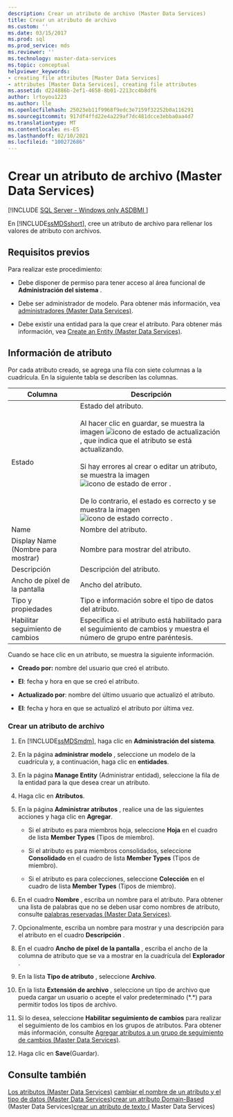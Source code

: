 ```yaml
---
description: Crear un atributo de archivo (Master Data Services)
title: Crear un atributo de archivo
ms.custom: ''
ms.date: 03/15/2017
ms.prod: sql
ms.prod_service: mds
ms.reviewer: ''
ms.technology: master-data-services
ms.topic: conceptual
helpviewer_keywords:
- creating file attributes [Master Data Services]
- attributes [Master Data Services], creating file attributes
ms.assetid: d224886b-2ef1-4658-8b01-2213cc4b8df6
author: lrtoyou1223
ms.author: lle
ms.openlocfilehash: 25023eb11f9968f9edc3e7159f32252b0a116291
ms.sourcegitcommit: 917df4ffd22e4a229af7dc481dcce3ebba0aa4d7
ms.translationtype: MT
ms.contentlocale: es-ES
ms.lasthandoff: 02/10/2021
ms.locfileid: "100272686"
---
```

# <a name="create-a-file-attribute-master-data-services"></a>Crear un atributo de archivo (Master Data Services)

[!INCLUDE [SQL Server - Windows only ASDBMI  ](../includes/applies-to-version/sql-windows-only-asdbmi.md)]

  En [!INCLUDE[ssMDSshort](../includes/ssmdsshort-md.md)], cree un atributo de archivo para rellenar los valores de atributo con archivos.

## <a name="prerequisites"></a>Requisitos previos
 Para realizar este procedimiento:

-   Debe disponer de permiso para tener acceso al área funcional de **Administración del sistema** .

-   Debe ser administrador de modelo. Para obtener más información, vea [administradores &#40;Master Data Services&#41;](../master-data-services/administrators-master-data-services.md).

-   Debe existir una entidad para la que crear el atributo. Para obtener más información, vea [Create an Entity &#40;Master Data Services&#41;](../master-data-services/create-an-entity-master-data-services.md).

## <a name="attribute-information"></a>Información de atributo
 Por cada atributo creado, se agrega una fila con siete columnas a la cuadrícula. En la siguiente tabla se describen las columnas.

|Columna|Descripción|
|------------|-----------------|
|Estado|Estado del atributo.<br /><br /> Al hacer clic en guardar, se muestra la imagen ![icono de estado de actualización](../master-data-services/media/mds-statusicon-updating.png "Icono de estado de actualización") , que indica que el atributo se está actualizando.<br /><br /> Si hay errores al crear o editar un atributo, se muestra la imagen ![icono de estado de error](../master-data-services/media/mds-statusicon-error.png "Icono de estado de error") .<br /><br /> De lo contrario, el estado es correcto y se muestra la imagen ![icono de estado correcto](../master-data-services/media/mds-statusicon-ok.png "Icono de estado correcto") .|
|Name|Nombre del atributo.|
|Display Name (Nombre para mostrar)|Nombre para mostrar del atributo.|
|Descripción|Descripción del atributo.|
|Ancho de píxel de la pantalla|Ancho del atributo.|
|Tipo y propiedades|Tipo e información sobre el tipo de datos del atributo.|
|Habilitar seguimiento de cambios|Especifica si el atributo está habilitado para el seguimiento de cambios y muestra el número de grupo entre paréntesis.|

 Cuando se hace clic en un atributo, se muestra la siguiente información.

-   **Creado por:** nombre del usuario que creó el atributo.

-   **El**: fecha y hora en que se creó el atributo.

-   **Actualizado por**: nombre del último usuario que actualizó el atributo.

-   **El**: fecha y hora en que se actualizó el atributo por última vez.

### <a name="to-create-a-file-attribute"></a>Crear un atributo de archivo

1.  En [!INCLUDE[ssMDSmdm](../includes/ssmdsmdm-md.md)], haga clic en **Administración del sistema**.

2.  En la página **administrar modelo** , seleccione un modelo de la cuadrícula y, a continuación, haga clic en **entidades**.

3.  En la página **Manage Entity** (Administrar entidad), seleccione la fila de la entidad para la que desea crear un atributo.

4.  Haga clic en **Atributos**.

5.  En la página **Administrar atributos** , realice una de las siguientes acciones y haga clic en **Agregar**.

    -   Si el atributo es para miembros hoja, seleccione **Hoja** en el cuadro de lista **Member Types** (Tipos de miembro).

    -   Si el atributo es para miembros consolidados, seleccione **Consolidado** en el cuadro de lista **Member Types** (Tipos de miembro).

    -   Si el atributo es para colecciones, seleccione **Colección** en el cuadro de lista **Member Types** (Tipos de miembro).

6.  En el cuadro **Nombre** , escriba un nombre para el atributo. Para obtener una lista de palabras que no se deben usar como nombres de atributo, consulte [palabras reservadas &#40;Master Data Services&#41;](../master-data-services/reserved-words-master-data-services.md).

7.  Opcionalmente, escriba un nombre para mostrar y una descripción para el atributo en el cuadro **Descripción** .

8.  En el cuadro **Ancho de píxel de la pantalla** , escriba el ancho de la columna de atributo que se va a mostrar en la cuadrícula del **Explorador** .

9. En la lista **Tipo de atributo** , seleccione **Archivo**.

10. En la lista **Extensión de archivo** , seleccione un tipo de archivo que pueda cargar un usuario o acepte el valor predeterminado (*.\*) para permitir todos los tipos de archivo.

11. Si lo desea, seleccione **Habilitar seguimiento de cambios** para realizar el seguimiento de los cambios en los grupos de atributos. Para obtener más información, consulte [Agregar atributos a un grupo de seguimiento de cambios &#40;Master Data Services&#41;](../master-data-services/add-attributes-to-a-change-tracking-group-master-data-services.md).

12. Haga clic en **Save**(Guardar).

## <a name="see-also"></a>Consulte también
 [Los atributos &#40;Master Data Services&#41;](../master-data-services/attributes-master-data-services.md) [cambiar el nombre de un atributo y el tipo de datos &#40;Master Data Services](../master-data-services/change-an-attribute-name-and-data-type-master-data-services.md)&#41;[crear un atributo Domain-Based](../master-data-services/create-a-domain-based-attribute-master-data-services.md) &#40;Master Data Services&#41;[crear un atributo de texto &#40;](../master-data-services/create-a-text-attribute-master-data-services.md) Master Data Services&#41;


